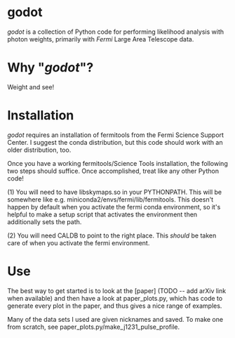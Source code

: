 # godot

*godot* is a collection of Python code for performing likelihood analysis with photon weights, primarily with *Fermi* Large Area Telescope data.

# Why "*godot*"?
Weight and see!

# Installation
*godot* requires an installation of fermitools from the Fermi Science Support Center.  I suggest the conda distribution, but this code should work with an older distribution, too.

Once you have a working fermitools/Science Tools installation, the following two steps should suffice.  Once accomplished, treat like any other Python code!

(1) You will need to have libskymaps.so in your PYTHONPATH.  This will be somewhere like e.g. miniconda2/envs/fermi/lib/fermitools.  This doesn't happen by default when you activate the fermi conda environment, so it's helpful to make a setup script that activates the environment then additionally sets the path.

(2) You will need CALDB to point to the right place.  This *should* be taken care of when you activate the fermi environment.

# Use

The best way to get started is to look at the [paper] (TODO -- add arXiv link when available) and then have a look at paper_plots.py, which has code to generate every plot in the paper, and thus gives a nice range of examples.

Many of the data sets I used are given nicknames and saved.  To make one from scratch, see paper_plots.py/make_j1231_pulse_profile.
